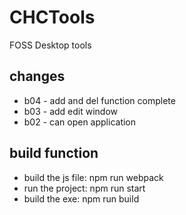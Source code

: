 # CHCTools
FOSS Desktop tools

## changes
- b04 - add and del function complete 
- b03 - add edit window  
- b02 - can open application


## build function 
- build the js file: npm run webpack
- run the project: npm run start
- build the exe: npm run build